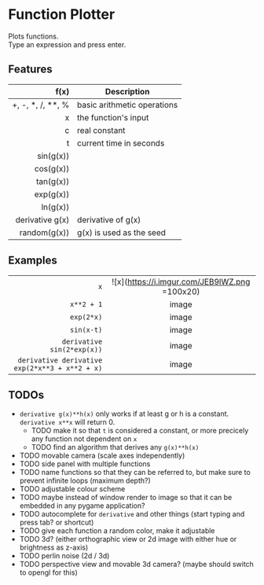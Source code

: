 # Function Plotter

Plots functions.  
Type an expression and press enter.

## Features

| f(x)            | Description              |
| ---------------:| ------------------------ |
| \+, \-, \*, \/, \*\*, \% | basic arithmetic operations |
| x               | the function's input     |
| c               | real constant            |
| t               | current time in seconds  |
| sin(g(x))       |                          |
| cos(g(x))       |                          |
| tan(g(x))       |                          |
| exp(g(x))       |                          |
| ln(g(x))        |                          |
| derivative g(x) | derivative of g(x)       |
| random(g(x))    | g(x) is used as the seed |

## Examples

|                                              |     |
| --------------------------------------------:|:---:|
|                                           `x`| ![x](https://i.imgur.com/JEB9lWZ.png =100x20) |
|                                    `x**2 + 1`|image|
|                                    `exp(2*x)`|image|
|                                    `sin(x-t)`|image|
|                    `derivative sin(2*exp(x))`|image|
|`derivative derivative exp(2*x**3 + x**2 + x)`|image|

## TODOs

- `derivative g(x)**h(x)` only works if at least g or h is a constant. `derivative x**x` will return 0.
  - TODO make it so that `t` is considered a constant, or more precicely any function not dependent on `x`
  - TODO find an algorithm that derives any `g(x)**h(x)`
- TODO movable camera (scale axes independently)
- TODO side panel with multiple functions
- TODO name functions so that they can be referred to, but make sure to prevent infinite loops (maximum depth?)
- TODO adjustable colour scheme
- TODO maybe instead of window render to image so that it can be embedded in any pygame application?
- TODO autocomplete for `derivative` and other things (start typing and press tab? or shortcut)
- TODO give each function a random color, make it adjustable
- TODO 3d? (either orthographic view or 2d image with either hue or brightness as z-axis)
- TODO perlin noise (2d / 3d)
- TODO perspective view and movable 3d camera? (maybe should switch to opengl for this)
